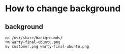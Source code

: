 # How to change background

## background

```
cd /usr/share/backgrounds/
rm warty-final-ubuntu.png 
mv customer.png warty-final-ubuntu.png